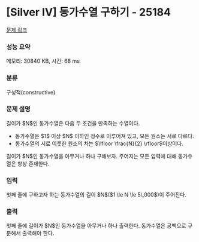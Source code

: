 # [Silver IV] 동가수열 구하기 - 25184 

[문제 링크](https://www.acmicpc.net/problem/25184) 

### 성능 요약

메모리: 30840 KB, 시간: 68 ms

### 분류

구성적(constructive)

### 문제 설명

<p>길이가 $N$인 동가수열은 다음 두 조건을 만족하는 수열이다.</p>

<ul>
	<li>동가수열은 $1$ 이상 $N$ 이하인 정수로 이루어져 있고, 모든 원소는 서로 다르다.</li>
	<li>동가수열의 서로 이웃한 원소의 차는 $\lfloor \frac{N}{2} \rfloor$이상이다.</li>
</ul>

<p>길이가 $N$인 동가수열을 아무거나 하나 구해보자. 주어지는 모든 입력에 대해 동가수열은 항상 존재한다.</p>

### 입력 

 <p>첫째 줄에 구하고자 하는 동가수열의 길이 $N$($1 \le N \le 5\,000$)이 주어진다.</p>

### 출력 

 <p>첫째 줄에 길이가 $N$인 동가수열을 아무거나 하나 출력한다. 동가수열은 공백으로 구분해서 출력해야 한다.</p>

